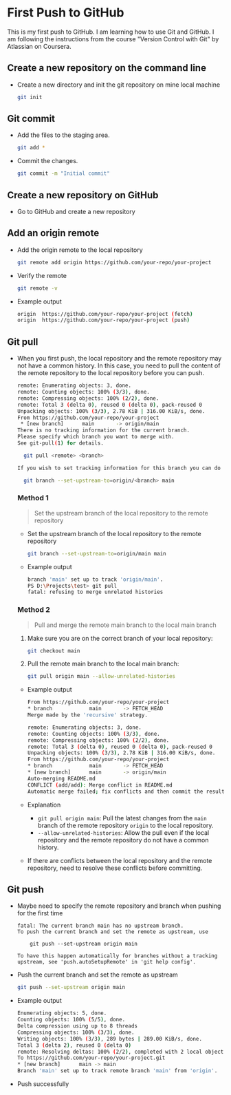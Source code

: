 # First Push to GitHub

This is my first push to GitHub. I am learning how to use Git and GitHub. I am following the instructions from the course "Version Control with Git" by Atlassian on Coursera.

## Create a new repository on the command line

- Create a new directory and init the git repository on mine local machine

  ```bash
  git init
  ```

## Git commit

- Add the files to the staging area.

  ```bash
  git add *
  ```

- Commit the changes.

  ```bash
  git commit -m "Initial commit"
  ```

## Create a new repository on GitHub

- Go to GitHub and create a new repository

## Add an origin remote

- Add the origin remote to the local repository

  ```bash
  git remote add origin https://github.com/your-repo/your-project
  ```

- Verify the remote

  ```bash
  git remote -v
  ```

- Example output

  ```bash
  origin  https://github.com/your-repo/your-project (fetch)
  origin  https://github.com/your-repo/your-project (push)
  ```

## Git pull

- When you first push, the local repository and the remote repository may not have a common history. In this case, you need to pull the content of the remote repository to the local repository before you can push.

  ```bash
  remote: Enumerating objects: 3, done.
  remote: Counting objects: 100% (3/3), done.
  remote: Compressing objects: 100% (2/2), done.
  remote: Total 3 (delta 0), reused 0 (delta 0), pack-reused 0
  Unpacking objects: 100% (3/3), 2.78 KiB | 316.00 KiB/s, done.
  From https://github.com/your-repo/your-project
   * [new branch]      main       -> origin/main
  There is no tracking information for the current branch.
  Please specify which branch you want to merge with.
  See git-pull(1) for details.

    git pull <remote> <branch>

  If you wish to set tracking information for this branch you can do so with:

    git branch --set-upstream-to=origin/<branch> main

  ```

  ### Method 1

  > Set the upstream branch of the local repository to the remote repository

  - Set the upstream branch of the local repository to the remote repository

    ```bash
    git branch --set-upstream-to=origin/main main
    ```

  - Example output

    ```bash
    branch 'main' set up to track 'origin/main'.
    PS D:\Projects\test> git pull
    fatal: refusing to merge unrelated histories
    ```

  ### Method 2

  > Pull and merge the remote main branch to the local main branch

  1. Make sure you are on the correct branch of your local repository:

     ```bash
     git checkout main
     ```

  2. Pull the remote main branch to the local main branch:

     ```bash
     git pull origin main --allow-unrelated-histories
     ```

  - Example output

    ```bash
    From https://github.com/your-repo/your-project
    * branch            main       -> FETCH_HEAD
    Merge made by the 'recursive' strategy.
    ```

    ```bash
    remote: Enumerating objects: 3, done.
    remote: Counting objects: 100% (3/3), done.
    remote: Compressing objects: 100% (2/2), done.
    remote: Total 3 (delta 0), reused 0 (delta 0), pack-reused 0
    Unpacking objects: 100% (3/3), 2.78 KiB | 316.00 KiB/s, done.
    From https://github.com/your-repo/your-project
    * branch            main       -> FETCH_HEAD
    * [new branch]      main       -> origin/main
    Auto-merging README.md
    CONFLICT (add/add): Merge conflict in README.md
    Automatic merge failed; fix conflicts and then commit the result.
    ```

  - Explanation

    - `git pull origin main`: Pull the latest changes from the `main` branch of the remote repository `origin` to the local repository.
    - `--allow-unrelated-histories`: Allow the pull even if the local repository and the remote repository do not have a common history.

  - If there are conflicts between the local repository and the remote repository, need to resolve these conflicts before committing.

## Git push

- Maybe need to specify the remote repository and branch when pushing for the first time

  ```base
  fatal: The current branch main has no upstream branch.
  To push the current branch and set the remote as upstream, use

      git push --set-upstream origin main

  To have this happen automatically for branches without a tracking
  upstream, see 'push.autoSetupRemote' in 'git help config'.
  ```

- Push the current branch and set the remote as upstream

  ```bash
  git push --set-upstream origin main
  ```

- Example output

  ```bash
  Enumerating objects: 5, done.
  Counting objects: 100% (5/5), done.
  Delta compression using up to 8 threads
  Compressing objects: 100% (3/3), done.
  Writing objects: 100% (3/3), 289 bytes | 289.00 KiB/s, done.
  Total 3 (delta 2), reused 0 (delta 0)
  remote: Resolving deltas: 100% (2/2), completed with 2 local objects.
  To https://github.com/your-repo/your-project.git
  * [new branch]      main -> main
  Branch 'main' set up to track remote branch 'main' from 'origin'.
  ```

- Push successfully
